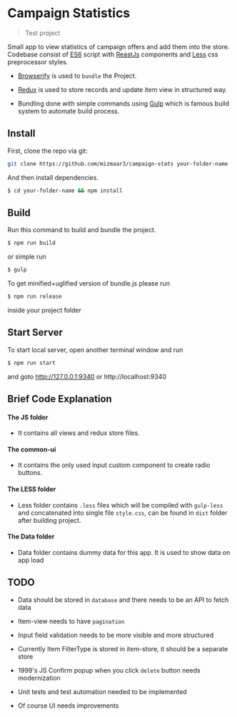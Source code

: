 # Campaign Statistics

> Test project

Small app to view statistics of campaign offers and add them into the store. Codebase consist of [ES6](https://babeljs.io/docs/learn-es2015/) script with [ReastJs](https://facebook.github.io/react/) components and [Less](http://lesscss.org/) css preprocessor styles.

- [Browserify](http://browserify.org/) is used to `bundle` the Project.

- [Redux](http://redux.js.org/) is used to store records and update item view in structured way.

- Bundling done with simple commands using [Gulp](http://gulpjs.com/) which is famous build system to automate build process.


## Install

First, clone the repo via git:

```bash
git clone https://github.com/mizmaar3/campaign-stats your-folder-name
```

And then install dependencies.

```bash
$ cd your-folder-name && npm install
```


## Build

Run this command to build and bundle the project.

```bash
$ npm run build
```

or simple run

```bash
$ gulp
```

To get minified+uglified version of bundle.js please run

```bash
$ npm run release
```


inside your project folder


## Start Server

To start local server, open another terminal window and run

```bash
$ npm run start
```

and goto http://127.0.0.1:9340 or http://localhost:9340


## Brief Code Explanation

#### The JS folder

- It contains all views and redux store files.


#### The common-ui

- It contains the only used input custom component to create radio buttons.


#### The LESS folder

- Less folder contains `.less` files which will be compiled with `gulp-less` and concatenated into single file `style.css`, can be found in `dist` folder after building project.

#### The Data folder

- Data folder contains dummy data for this app. It is used to show data on app load


## TODO

- Data should be stored in `database` and there needs to be an API to fetch data

- Item-view needs to have `pagination`

- Input field validation needs to be more visible and more structured

- Currently Item FilterType is stored in item-store, it should be a separate store

- 1999's JS Confirm popup when you click `delete` button needs modernization

- Unit tests and test automation needed to be implemented

- Of course UI needs improvements

